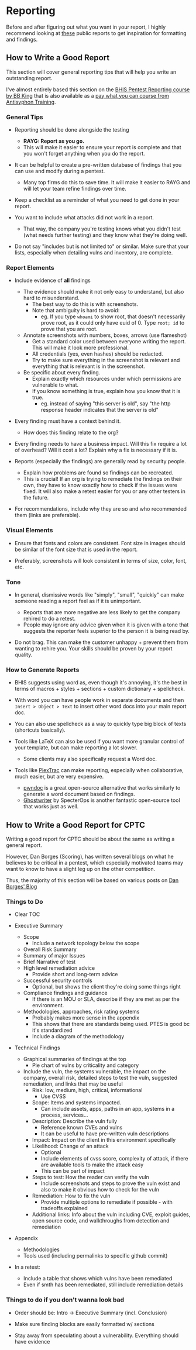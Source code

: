 # Reporting

Before and after figuring out what you want in your report, I highly recommend looking at [these](https://github.com/juliocesarfort/public-pentesting-reports) public reports to get inspiration for formatting and findings.

## How to Write a Good Report

This section will cover general reporting tips that will help you write an outstanding report.

I've almost entirely based this section on the [BHIS Pentest Reporting course by BB King](https://www.youtube.com/watch?v=rM-MVSe4MiA&ab_channel=BlackHillsInformationSecurity) that is also available as a [pay what you can course from Antisyphon Training](https://www.antisyphontraining.com/pay-what-you-can/).



### General Tips

- Reporting should be done alongside the testing
	- **RAYG: Report as you go.**
	- This will make it easier to ensure your report is complete and that you won't forget anything when you do the report.

- It can be helpful to create a pre-written database of findings that you can use and modify during a pentest.
	- Many top firms do this to save time. It will make it easier to RAYG and will let your team refine findings over time.

- Keep a checklist as a reminder of what you need to get done in your report.

- You want to include what attacks did not work in a report.
	- That way, the company you're testing knows what you didn't test (what needs further testing) and they know what they're doing well.

- Do not say "includes but is not limited to" or similar. Make sure that your lists, especially when detailing vulns and inventory, are complete. 

### Report Elements

- Include evidence of **all** findings
	- The evidence should make it not only easy to understand, but also hard to misunderstand.
		- The best way to do this is with screenshots.
		- Note that ambiguity is hard to avoid:
			- eg. If you type `whoami` to show root, that doesn't necessarily prove root, as it could only have euid of 0. Type `root; id` to prove that you are root. 
	- Annotate screenshots with numbers, boxes, arrows (use flameshot)
		- Get a standard color used between everyone writing the report. This will make it look more professional.
		- All credentials (yes, even hashes) should be redacted.
		- Try to make sure everything in the screenshot is relevant and everything that is relevant is in the screenshot. 
	- Be specific about every finding.
		- Explain exactly which resources under which permissions are vulnerable to what. 
		- If you know something is true, explain how you know that it is true.
			- eg. instead of saying "this server is old", say "the http response header indicates that the server is old"

- Every finding must have a context behind it.
	- How does this finding relate to the org?


- Every finding needs to have a business impact. Will this fix require a lot of overhead? Will it cost a lot? Explain why a fix is necessary if it is.

- Reports (especially the findings) are generally read by security people. 
	- Explain how problems are found so findings can be recreated. 
	- This is crucial! If an org is trying to remediate the findings on their own, they have to know exactly how to check if the issues were fixed. It will also make a retest easier for you or any other testers in the future. 

- For recommendations, include why they are so and who recommended them (links are preferable). 

### Visual Elements

- Ensure that fonts and colors are consistent. Font size in images should be similar of the font size that is used in the report. 

- Preferably, screenshots will look consistent in terms of size, color, font, etc.

### Tone

- In general, dismissive words like "simply", "small", "quickly" can make someone reading a report feel as if it is unimportant.
	- Reports that are more negative are less likely to get the company rehired to do a retest.
	- People may ignore any advice given when it is given with a tone that suggests the reporter feels superior to the person it is being read by.

- Do not brag. This can make the customer unhappy + prevent them from wanting to rehire you. Your skills should be proven by your report quality. 

### How to Generate Reports

- BHIS suggests using word as, even though it's annoying, it's the best in terms of macros + styles + sections + custom dictionary + spellcheck. 

- With word you can have people work in separate documents and then `Insert > Object > Text` to insert other word docs into your main report doc.

- You can also use spellcheck as a way to quickly type big block of texts (shortcuts basically).

- Tools like LaTeX can also be used if you want more granular control of your template, but can make reporting a lot slower.
	- Some clients may also specifically request a Word doc.

- Tools like [PlexTrac](https://plextrac.com/) can make reporting, especially when collaborative, much easier, but are very expensive.
	- [pwndoc](https://github.com/pwndoc/pwndoc) is a great open-source alternative that works similarly to generate a word document based on findings. 
	- [Ghostwriter](https://github.com/GhostManager/Ghostwriter) by SpecterOps is another fantastic open-source tool that works just as well.

## How to Write a Good Report for CPTC

Writing a good report for CPTC should be about the same as writing a general report.

However, Dan Borges (Scoring), has written several blogs on what he believes to be critical in a pentest, which especially motivated teams may want to know to have a slight leg up on the other competition.

Thus, the majority of this section will be based on various posts on [Dan Borges' Blog](http://lockboxx.blogspot.com/)

### Things to Do

- Clear TOC
- Executive Summary
	- Scope
		- Include a network topology below the scope
	- Overall Risk Summary
	- Summary of major Issues
	- Brief Narrative of test
	- High level remediation advice
		- Provide short and long-term advice
	- Successful security controls
		- Optional, but shows the client they're doing some things right
	- Compliance findings and guidance
		- If there is an MOU or SLA, describe if they are met as per the environment. 
	- Methodologies, approaches, risk rating systems
		- Probably makes more sense in the appendix
		- This shows that there are standards being used. PTES is good bc it's standardized
		- Include a diagram of the methodology

- Technical Findings
	- Graphical summaries of findings at the top
		- Pie chart of vulns by criticality and category
	- Include the vuln, the systems vulnerable, the impact on the company, overall risk, detailed steps to test the vuln, suggested remediation, and links that may be useful
		- Risk: low, medium, high, critical, informational
			- Use CVSS
		- Scope: Items and systems impacted. 
			- Can include assets, apps, paths in an app, systems in a process, services...
		- Description: Describe the vuln fully
			- Reference known CVEs and vulns
			- It can be useful to have pre-written vuln descriptions
		- Impact: Impact on the client in this environment specifically
		- Likelihood: Change of an attack
			- Optional
			- Include elements of cvss score, complexity of attack, if there are available tools to make the attack easy
			- This can be part of impact
		- Steps to test: How the reader can verify the vuln
			- Include screenshots and steps to prove the vuln exist and also to make it obvious how to check for the vuln
		- Remediation: How to fix the vuln
			- Provide multiple options to remediate if possible - with tradeoffs explained
		- Additional links: Info about the vuln including CVE, exploit guides, open source code, and walkthroughs from detection and remediation


- Appendix
	- Methodologies
	- Tools used (including permalinks to specific github commit)


- In a retest:
	- Include a table that shows which vulns have been remediated
	- Even if smth has been remediated, still include remediation details


### Things to do if you don't wanna look bad

- Order should be: Intro -> Executive Summary (incl. Conclusion)

- Make sure finding blocks are easily formatted w/ sections

- Stay away from speculating about a vulnerability. Everything should have evidence

